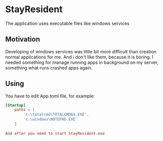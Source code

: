# StayResident

The application uses executable files like windows services

## Motivation

Developing of windows services was little bit more difficult than creation normal applications for me. And i don't like them, because it is boring. I needed something for manage running apps in background on my server, something what runs crashed apps again.

## Using

You have to edit App.toml file, for example:

```toml
[Startup]
	paths = [
		'c:\totalcmd\TOTALCMD64.EXE',
		'c:\windows\NOTEPAD.EXE'
	]
  
And after you need to start StayResident.exe

